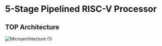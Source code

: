 # 5-Stage Pipelined RISC-V Processor

## TOP Architecture

![Microarchitecture (1)](https://github.com/meeeeet/5-Stage-Pipelined-RISC-V-Processor/assets/76646671/84371dc3-ebae-4851-8779-113b2568dc90)

